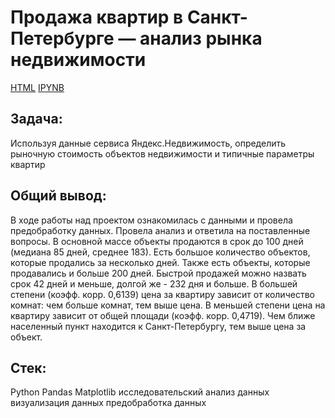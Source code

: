 # **Продажа квартир в Санкт-Петербурге — анализ рынка недвижимости**

[HTML](https://disk.yandex.ru/d/HqWOzjOwYDud7Q)
[IPYNB](https://disk.yandex.ru/d/iUKxfqPhjAkMSA)

## **Задача:**

Используя данные сервиса Яндекс.Недвижимость, определить рыночную стоимость объектов недвижимости и типичные параметры квартир

## **Общий вывод:**

В ходе работы над проектом ознакомилась с данными и провела предобработку данных. Провела анализ и ответила на поставленные вопросы. В основной массе объекты продаются в срок до 100 дней (медиана 85 дней, среднее 183). Есть большое количество объектов, которые продались за несколько дней. Также есть объекты, которые продавались и больше 200 дней. Быстрой продажей можно назвать срок 42 дней и меньше, долгой же - 232 дня и больше.
В большей степени (коэфф. корр. 0,6139) цена за квартиру зависит от количество комнат: чем больше комнат, тем выше цена. В меньшей степени цена на квартиру зависит от общей площади (коэфф. корр. 0,4719).
Чем ближе населенный пункт находится к Санкт-Петербургу, тем выше цена за объект.

## **Стек:**

Python
Pandas
Matplotlib
исследовательский анализ данных
визуализация данных
предобработка данных

